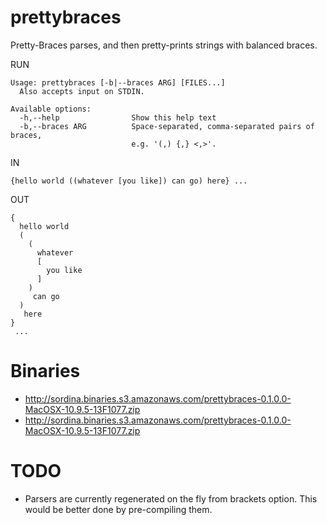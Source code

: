 # prettybraces

Pretty-Braces parses, and then pretty-prints strings with balanced braces.

RUN

    Usage: prettybraces [-b|--braces ARG] [FILES...]
      Also accepts input on STDIN.

    Available options:
      -h,--help                Show this help text
      -b,--braces ARG          Space-separated, comma-separated pairs of braces,
                               e.g. '(,) {,} <,>'.

IN

    {hello world ((whatever [you like]) can go) here} ...


OUT

    {
      hello world 
      (
        (
          whatever 
          [
            you like
          ]
        )
         can go
      )
       here
    }
     ...

# Binaries

* <http://sordina.binaries.s3.amazonaws.com/prettybraces-0.1.0.0-MacOSX-10.9.5-13F1077.zip>
* <http://sordina.binaries.s3.amazonaws.com/prettybraces-0.1.0.0-MacOSX-10.9.5-13F1077.zip>


# TODO

* Parsers are currently regenerated on the fly from brackets option.
  This would be better done by pre-compiling them.
